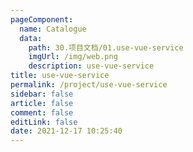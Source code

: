 ```yaml
---
pageComponent: 
  name: Catalogue
  data: 
    path: 30.项目文档/01.use-vue-service
    imgUrl: /img/web.png
    description: use-vue-service
title: use-vue-service
permalink: /project/use-vue-service
sidebar: false
article: false
comment: false
editLink: false
date: 2021-12-17 10:25:40
---
```

